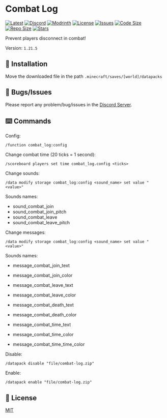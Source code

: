 # Combat Log

[![Latest](https://img.shields.io/github/v/release/lullaby6/combat-log-data-pack?color=blueviolet&logo=github)](https://github.com/lullaby6/combat-log-data-pack/releases)
[![Discord](https://img.shields.io/discord/1327308441324097681?label=discord&color=blue&logo=discord)](https://discord.gg/5UdcDa5xNC)
[![Modrinth](https://img.shields.io/modrinth/dt/combat-log?label=modrinth&logo=modrinth)](https://modrinth.com/datapack/combat-log)
[![License](https://img.shields.io/badge/license-mit-green)](https://github.com/lullaby6/combat-log-data-pack/blob/main/LICENSE)
[![Issues](https://img.shields.io/github/issues/lullaby6/combat-log-data-pack?color=orange&logo=github)](https://github.com/lullaby6/combat-log-data-pack/issues)
[![Code Size](https://img.shields.io/github/languages/code-size/lullaby6/combat-log-data-pack?color=purple&logoColor=white)](https://github.com/lullaby6/combat-log-data-pack)
[![Repo Size](https://img.shields.io/github/repo-size/lullaby6/combat-log-data-pack?logo=dropbox&color=red)](https://github.com/lullaby6/combat-log-data-pack)
[![Stars](https://img.shields.io/github/stars/lullaby6/combat-log-data-pack?logo=github&color=yellow)](https://github.com/lullaby6/combat-log-data-pack/stargazers)

Prevent players disconnect in combat!

Version: `1.21.5`

## 📂 Installation

Move the downloaded file in the path `.minecraft/saves/[world]/datapacks`

## 👾 Bugs/Issues

Please report any problem/bug/issues in the [Discord Server](https://discord.gg/5UdcDa5xNC).

## ⌨️ Commands

Config:

```mcfunction
/function combat_log:config
```

Change combat time (20 ticks = 1 second):

```mcfunction
/scoreboard players set time combat_log.config <ticks>
```

Change sounds:

```mcfunction
/data modify storage combat_log:config <sound_name> set value "<value>"
```

Sounds names:
- sound_combat_join
- sound_combat_join_pitch
- sound_combat_leave
- sound_combat_leave_pitch

Change messages:

```mcfunction
/data modify storage combat_log:config <sound_name> set value "<value>"
```

Sounds names:
- message_combat_join_text
- message_combat_join_color

- message_combat_leave_text
- message_combat_leave_color

- message_combat_death_text
- message_combat_death_color

- message_combat_time_text
- message_combat_time_color
- message_combat_time_time_color

Disable:

```mcfunction
/datapack disable "file/combat-log.zip"
```

Enable:

```mcfunction
/datapack enable "file/combat-log.zip"
```

## 🪪 License

[MIT](https://github.com/lullaby6/combat-log-data-pack/blob/main/LICENSE)